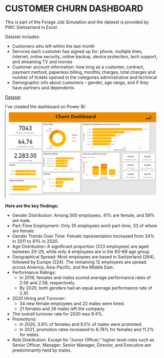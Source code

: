 # CUSTOMER CHURN DASHBOARD

This is part of the Forage Job Simulation and the dataset is provided by PWC Switzerland in Excel. 

 Dataset includes: 
- Customers who left within the last month
- Services each customer has signed up for: phone, multiple lines, internet, online security, online backup, device protection, tech
support, and streaming TV and movies
- Customer account information: how long as a customer, contract, payment method, paperless billing, monthly charges, total charges
and number of tickets opened in the categories administrative and technical
- Demographic info about customers – gender, age range, and if they have partners and dependents

 [Dataset](./02%20Churn-Dataset.xlsx)

I've created the dashboard on Power BI: 
![View png](./ChurnDashboard.png)

**Here are the key findings:**

- Gender Distribution: Among 500 employees, 41% are female, and 59% are male.
- Part-Time Employment: Only 35 employees work part-time, 33 of whom are female.
- Gender Trends Over Time: Female representation increased from 34% in 2011 to 41% in 2020.
- Age Distribution: A significant proportion (223 employees) are aged between 20–29, while only 4 employees are in the 60–69 age group.
- Geographical Spread: Most employees are based in Switzerland (264), followed by Europe (224). The remaining 12 employees are spread across America, Asia-Pacific, and the Middle East.
- Performance Ratings:
   - In 2019, females and males scored average performance rates of 2.56 and 2.58, respectively.
   - By 2020, both genders had an equal average performance rate of 2.41.
- 2020 Hiring and Turnover:
   - 34 new female employees and 22 males were hired.
   - 21 females and 26 males left the company.
- The overall turnover rate for 2020 was 9.4%.
- Promotions:
  - In 2020, 3.9% of females and 9.5% of males were promoted.
  - In 2021, promotion rates increased to 8.78% for females and 11.2% for males.
- Role Distribution: Except for "Junior Officer," higher-level roles such as Senior Officer, Manager, Senior Manager, Director, and Executive are predominantly held by males.






